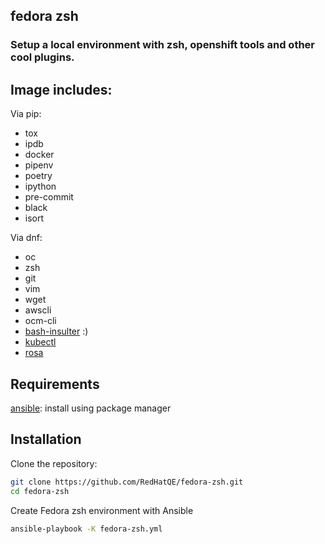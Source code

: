 ## fedora zsh
### Setup a local environment with zsh, openshift tools and other cool plugins.

## Image includes:
Via pip:
  - tox
  - ipdb
  - docker
  - pipenv
  - poetry
  - ipython
  - pre-commit
  - black
  - isort

Via dnf:
  - oc
  - zsh
  - git
  - vim
  - wget
  - awscli
  - ocm-cli
- [bash-insulter](https://github.com/hkbakke/bash-insulter) :)
- [kubectl](https://kubernetes.io/docs/reference/kubectl/)
- [rosa](https://docs.openshift.com/rosa/rosa_cli/rosa-get-started-cli.html)

## Requirements
[ansible](https://docs.ansible.com/ansible/latest/installation_guide/intro_installation.html): install using package manager

## Installation
Clone the repository:
```bash
git clone https://github.com/RedHatQE/fedora-zsh.git
cd fedora-zsh
```
Create Fedora zsh environment with Ansible
```bash
ansible-playbook -K fedora-zsh.yml
```
